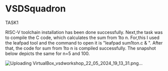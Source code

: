 # VSDSquadron

 TASK1

 RISC-V toolchain installation has been done successfully.
 Next,the task was to compile the C code, which calculates the sum from 1to n. For,this I used the leafpad tool and the command to open it is "leafpad sum1ton.c & ". After that, the code for sum from 1to n is compiled successfully. The snapshot below depicts the same for n=5 and 100.
 
![Uploading VirtualBox_vsdworkshop_22_05_2024_19_13_31.png…]()

